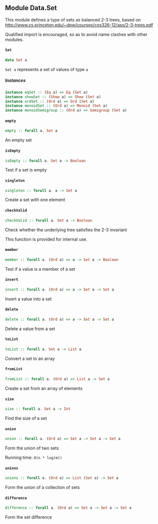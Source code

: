 ## Module Data.Set

This module defines a type of sets as balanced 2-3 trees, based on
<http://www.cs.princeton.edu/~dpw/courses/cos326-12/ass/2-3-trees.pdf>

Qualified import is encouraged, so as to avoid name clashes with other modules.

#### `Set`

``` purescript
data Set a
```

`Set a` represents a set of values of type `a`

##### Instances
``` purescript
instance eqSet :: (Eq a) => Eq (Set a)
instance showSet :: (Show a) => Show (Set a)
instance ordSet :: (Ord a) => Ord (Set a)
instance monoidSet :: (Ord a) => Monoid (Set a)
instance monoidSemigroup :: (Ord a) => Semigroup (Set a)
```

#### `empty`

``` purescript
empty :: forall a. Set a
```

An empty set

#### `isEmpty`

``` purescript
isEmpty :: forall a. Set a -> Boolean
```

Test if a set is empty

#### `singleton`

``` purescript
singleton :: forall a. a -> Set a
```

Create a set with one element

#### `checkValid`

``` purescript
checkValid :: forall a. Set a -> Boolean
```

Check whether the underlying tree satisfies the 2-3 invariant

This function is provided for internal use.

#### `member`

``` purescript
member :: forall a. (Ord a) => a -> Set a -> Boolean
```

Test if a value is a member of a set

#### `insert`

``` purescript
insert :: forall a. (Ord a) => a -> Set a -> Set a
```

Insert a value into a set

#### `delete`

``` purescript
delete :: forall a. (Ord a) => a -> Set a -> Set a
```

Delete a value from a set

#### `toList`

``` purescript
toList :: forall a. Set a -> List a
```

Convert a set to an array

#### `fromList`

``` purescript
fromList :: forall a. (Ord a) => List a -> Set a
```

Create a set from an array of elements

#### `size`

``` purescript
size :: forall a. Set a -> Int
```

Find the size of a set

#### `union`

``` purescript
union :: forall a. (Ord a) => Set a -> Set a -> Set a
```

Form the union of two sets

Running time: `O(n * log(m))`

#### `unions`

``` purescript
unions :: forall a. (Ord a) => List (Set a) -> Set a
```

Form the union of a collection of sets

#### `difference`

``` purescript
difference :: forall a. (Ord a) => Set a -> Set a -> Set a
```

Form the set difference


